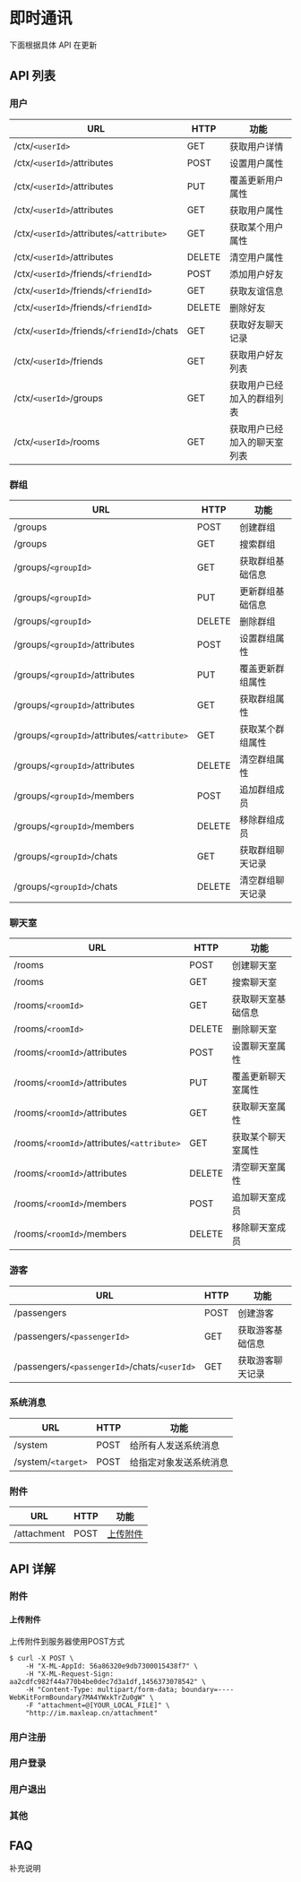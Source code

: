 # 即时通讯

下面根据具体 API 在更新

## API 列表

### 用户

| URL | HTTP | 功能 |
|-----|------|------|
| /ctx/`<userId>` | GET | 获取用户详情 |
| /ctx/`<userId>`/attributes | POST | 设置用户属性 |
| /ctx/`<userId>`/attributes | PUT | 覆盖更新用户属性 |
| /ctx/`<userId>`/attributes | GET | 获取用户属性 |
| /ctx/`<userId>`/attributes/`<attribute>` | GET | 获取某个用户属性 |
| /ctx/`<userId>`/attributes | DELETE | 清空用户属性 |
| /ctx/`<userId>`/friends/`<friendId>` | POST | 添加用户好友 |
| /ctx/`<userId>`/friends/`<friendId>` | GET | 获取友谊信息 |
| /ctx/`<userId>`/friends/`<friendId>` | DELETE | 删除好友 |
| /ctx/`<userId>`/friends/`<friendId>`/chats | GET | 获取好友聊天记录 |
| /ctx/`<userId>`/friends | GET | 获取用户好友列表 |
| /ctx/`<userId>`/groups | GET | 获取用户已经加入的群组列表 |
| /ctx/`<userId>`/rooms | GET | 获取用户已经加入的聊天室列表 |

### 群组

| URL | HTTP | 功能 |
|-----|------|------|
| /groups | POST | 创建群组 |
| /groups | GET | 搜索群组 |
| /groups/`<groupId>` | GET | 获取群组基础信息 |
| /groups/`<groupId>` | PUT | 更新群组基础信息 |
| /groups/`<groupId>` | DELETE | 删除群组 |
| /groups/`<groupId>`/attributes | POST | 设置群组属性 |
| /groups/`<groupId>`/attributes | PUT | 覆盖更新群组属性 |
| /groups/`<groupId>`/attributes | GET | 获取群组属性 |
| /groups/`<groupId>`/attributes/`<attribute>` | GET | 获取某个群组属性 |
| /groups/`<groupId>`/attributes | DELETE | 清空群组属性 |
| /groups/`<groupId>`/members | POST | 追加群组成员 |
| /groups/`<groupId>`/members | DELETE | 移除群组成员 |
| /groups/`<groupId>`/chats | GET | 获取群组聊天记录 |
| /groups/`<groupId>`/chats | DELETE | 清空群组聊天记录 |

### 聊天室

| URL | HTTP | 功能 |
|-----|------|------|
| /rooms | POST | 创建聊天室 |
| /rooms | GET | 搜索聊天室 |
| /rooms/`<roomId>` | GET | 获取聊天室基础信息 |
| /rooms/`<roomId>` | DELETE | 删除聊天室 |
| /rooms/`<roomId>`/attributes | POST | 设置聊天室属性 |
| /rooms/`<roomId>`/attributes | PUT | 覆盖更新聊天室属性 |
| /rooms/`<roomId>`/attributes | GET | 获取聊天室属性 |
| /rooms/`<roomId>`/attributes/`<attribute>` | GET | 获取某个聊天室属性 |
| /rooms/`<roomId>`/attributes | DELETE | 清空聊天室属性 |
| /rooms/`<roomId>`/members | POST | 追加聊天室成员 |
| /rooms/`<roomId>`/members | DELETE | 移除聊天室成员 |

### 游客

| URL | HTTP | 功能 |
|-----|------|------|
| /passengers | POST | 创建游客 |
| /passengers/`<passengerId>` | GET | 获取游客基础信息 |
| /passengers/`<passengerId>`/chats/`<userId>` | GET | 获取游客聊天记录 |

### 系统消息

| URL | HTTP | 功能 |
|-----|------|------|
| /system | POST | 给所有人发送系统消息 |
| /system/`<target>` | POST | 给指定对象发送系统消息 |

### 附件

| URL | HTTP | 功能 |
|-----|------|------|
| /attachment | POST | [上传附件](#上传附件) |


## API 详解

### 附件

#### 上传附件

上传附件到服务器使用POST方式

``` shell
$ curl -X POST \
    -H "X-ML-AppId: 56a86320e9db7300015438f7" \
    -H "X-ML-Request-Sign: aa2cdfc982f44a770b4be0dec7d3a1df,1456373078542" \
    -H "Content-Type: multipart/form-data; boundary=----WebKitFormBoundary7MA4YWxkTrZu0gW" \
    -F "attachment=@[YOUR_LOCAL_FILE]" \
    "http://im.maxleap.cn/attachment"
```

### 用户注册
### 用户登录
### 用户退出
### 其他

## FAQ
补充说明
